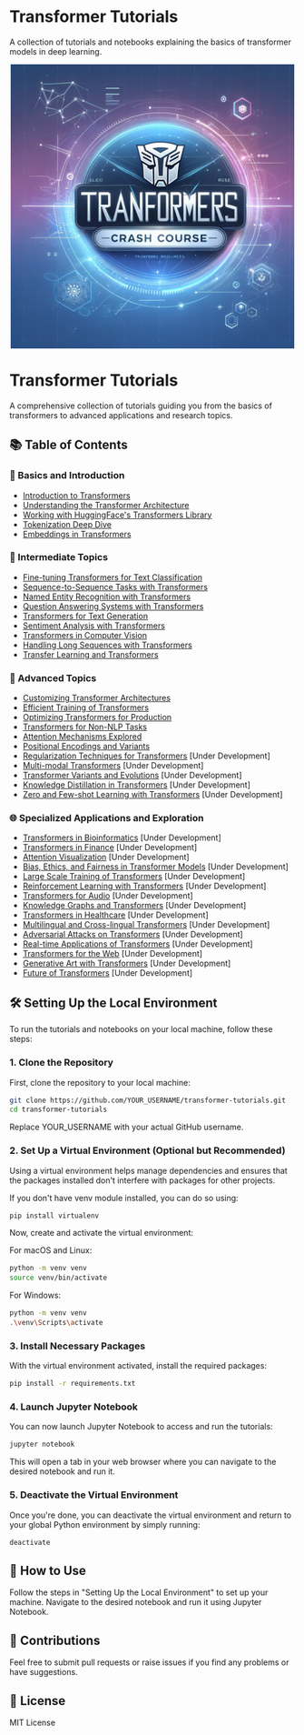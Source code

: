# Transformer Tutorials

A collection of tutorials and notebooks explaining the basics of transformer models in deep learning.

<p align="center">
  <img src="docs/_img/intropage.png"" width="500" style="display: block; margin-left: auto; margin-right: auto;"/>
</p>


# Transformer Tutorials

A comprehensive collection of tutorials guiding you from the basics of transformers to advanced applications and research topics.

## 📚 Table of Contents

### 🌱 Basics and Introduction
- [Introduction to Transformers](./notebooks/01_Introduction_to_Transformers.ipynb)
- [Understanding the Transformer Architecture](./notebooks/02_Understanding_the_Transformer_Architecture.ipynb)
- [Working with HuggingFace's Transformers Library](./notebooks/03_Working_with_HuggingFaces_Transformers_Library.ipynb)
- [Tokenization Deep Dive](./notebooks/04_Tokenization_Deep_Dive.ipynb)
- [Embeddings in Transformers](./notebooks/05_Embeddings_in_Transformers.ipynb)

### 🚀 Intermediate Topics
- [Fine-tuning Transformers for Text Classification](./notebooks/06_Fine_tuning_Transformers_for_Text_Classification.ipynb)
- [Sequence-to-Sequence Tasks with Transformers](./notebooks/07_Sequence_to_Sequence_Tasks_with_Transformers.ipynb)
- [Named Entity Recognition with Transformers](./notebooks/08_Named_Entity_Recognition_with_Transformers.ipynb)
- [Question Answering Systems with Transformers](./notebooks/09_Question_Answering_Systems_with_Transformers.ipynb)
- [Transformers for Text Generation](./notebooks/10_Transformers_for_Text_Generation.ipynb)
- [Sentiment Analysis with Transformers](./notebooks/11_Sentiment_Analysis_with_Transformers.ipynb)
- [Transformers in Computer Vision](./notebooks/12_Transformers_in_Computer_Vision.ipynb)
- [Handling Long Sequences with Transformers](./notebooks/13_Handling_Long_Sequences_with_Transformers.ipynb)
- [Transfer Learning and Transformers](./notebooks/14_Transfer_Learning_and_Transformers.ipynb)

### 🔬 Advanced Topics
- [Customizing Transformer Architectures](./notebooks/15_Customizing_Transformer_Architectures.ipynb)
- [Efficient Training of Transformers](./notebooks/16_Efficient_Training_of_Transformers.ipynb)
- [Optimizing Transformers for Production](./notebooks/17_Optimizing_Transformers_for_Production.ipynb)
- [Transformers for Non-NLP Tasks](./notebooks/18_Transformers_for_Non_NLP_Tasks.ipynb)
- [Attention Mechanisms Explored](./notebooks/19_Attention_Mechanisms_Explored.ipynb)
- [Positional Encodings and Variants](./notebooks/20_Positional_Encodings_and_Variants.ipynb)
- [Regularization Techniques for Transformers](./notebooks/21_Regularization_Techniques_for_Transformers.ipynb) [Under Development]
- [Multi-modal Transformers](./notebooks/22_Multi-modal_Transformers.ipynb) [Under Development]
- [Transformer Variants and Evolutions](./notebooks/23_Transformer_Variants_and_Evolutions.ipynb) [Under Development]
- [Knowledge Distillation in Transformers](./notebooks/24_Knowledge_Distillation_in_Transformers.ipynb) [Under Development]
- [Zero and Few-shot Learning with Transformers](./notebooks/25_Zero_and_Few-shot_Learning_with_Transformers.ipynb) [Under Development]

### 🌐 Specialized Applications and Exploration
- [Transformers in Bioinformatics](./notebooks/26_Transformers_in_Bioinformatics.ipynb) [Under Development]
- [Transformers in Finance](./notebooks/27_Transformers_in_Finance.ipynb) [Under Development]
- [Attention Visualization](./notebooks/28_Attention_Visualization.ipynb) [Under Development]
- [Bias, Ethics, and Fairness in Transformer Models](./notebooks/29_Bias_Ethics_and_Fairness_in_Transformer_Models.ipynb) [Under Development]
- [Large Scale Training of Transformers](./notebooks/30_Large_Scale_Training_of_Transformers.ipynb) [Under Development]
- [Reinforcement Learning with Transformers](./notebooks/31_Reinforcement_Learning_with_Transformers.ipynb) [Under Development]
- [Transformers for Audio](./notebooks/32_Transformers_for_Audio.ipynb) [Under Development]
- [Knowledge Graphs and Transformers](./notebooks/33_Knowledge_Graphs_and_Transformers.ipynb) [Under Development]
- [Transformers in Healthcare](./notebooks/34_Transformers_in_Healthcare.ipynb) [Under Development]
- [Multilingual and Cross-lingual Transformers](./notebooks/35_Multilingual_and_Cross-lingual_Transformers.ipynb) [Under Development]
- [Adversarial Attacks on Transformers](./notebooks/36_Adversarial_Attacks_on_Transformers.ipynb) [Under Development]
- [Real-time Applications of Transformers](./notebooks/37_Real-time_Applications_of_Transformers.ipynb) [Under Development]
- [Transformers for the Web](./notebooks/38_Transformers_for_the_Web.ipynb) [Under Development]
- [Generative Art with Transformers](./notebooks/39_Generative_Art_with_Transformers.ipynb) [Under Development]
- [Future of Transformers](./notebooks/40_Future_of_Transformers.ipynb) [Under Development]



## 🛠 Setting Up the Local Environment

To run the tutorials and notebooks on your local machine, follow these steps:

### 1. Clone the Repository

First, clone the repository to your local machine:

```bash
git clone https://github.com/YOUR_USERNAME/transformer-tutorials.git
cd transformer-tutorials
```

Replace YOUR_USERNAME with your actual GitHub username.


### 2. Set Up a Virtual Environment (Optional but Recommended)
Using a virtual environment helps manage dependencies and ensures that the packages installed don't interfere with packages for other projects.

If you don't have venv module installed, you can do so using:

```bash
pip install virtualenv
```

Now, create and activate the virtual environment:

For macOS and Linux:

```bash
python -m venv venv
source venv/bin/activate
```

For Windows:

```bash
python -m venv venv
.\venv\Scripts\activate
```

### 3. Install Necessary Packages
With the virtual environment activated, install the required packages:

```bash
pip install -r requirements.txt
```

### 4. Launch Jupyter Notebook
You can now launch Jupyter Notebook to access and run the tutorials:

```bash
jupyter notebook
```

This will open a tab in your web browser where you can navigate to the desired notebook and run it.

### 5. Deactivate the Virtual Environment
Once you're done, you can deactivate the virtual environment and return to your global Python environment by simply running:

```bash
deactivate
```

## 🚀 How to Use
Follow the steps in "Setting Up the Local Environment" to set up your machine.
Navigate to the desired notebook and run it using Jupyter Notebook.

## 🤝 Contributions
Feel free to submit pull requests or raise issues if you find any problems or have suggestions.

## 📜 License
MIT License
